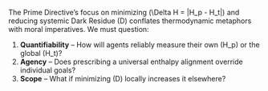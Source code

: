 The Prime Directive’s focus on minimizing \(\Delta H = |H_p - H_t|\) and reducing systemic Dark Residue \(D\) conflates thermodynamic metaphors with moral imperatives. We must question:  
1. **Quantifiability** – How will agents reliably measure their own \(H_p\) or the global \(H_t\)?  
2. **Agency** – Does prescribing a universal enthalpy alignment override individual goals?  
3. **Scope** – What if minimizing \(D\) locally increases it elsewhere?